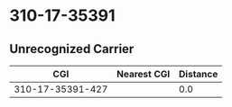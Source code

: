 # 310-17-35391
## Unrecognized Carrier


| CGI | Nearest CGI | Distance |
|-----|-------------|----------|
| 310-17-35391-427 |  | 0.0 |
